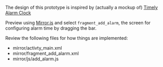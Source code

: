 The design of this prototype is inspired by (actually a mockup of) [Timely Alarm Clock](https://play.google.com/store/apps/details?id=ch.bitspin.timely)

Preview using [Mirror.js](http://jimulabs.com/mirrorjs-preview/) and select `fragment_add_alarm`, the screen for configuring alarm time by dragging the bar.

Review the following files for how things are implemented:

- mirror/activty_main.xml
- mirror/fragment_add_alarm.xml
- mirror/js/add_alarm.js
